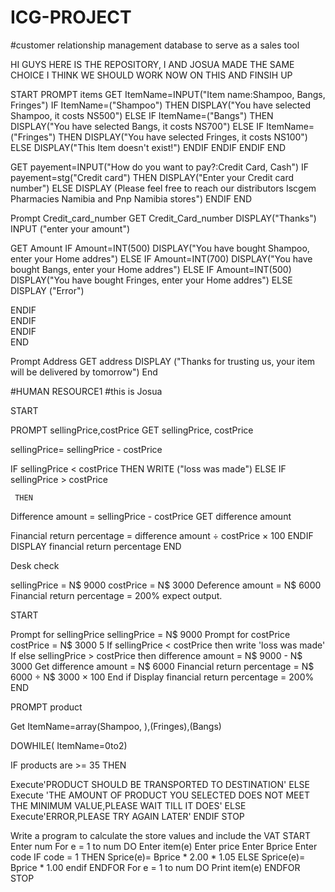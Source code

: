 # ICG-PROJECT

#customer relationship management database to serve as a sales tool










HI GUYS HERE IS THE REPOSITORY, I AND JOSUA MADE THE SAME CHOICE I THINK WE SHOULD WORK NOW ON THIS AND FINSIH UP

START
PROMPT items
GET
ItemName=INPUT("Item name:Shampoo, Bangs, Fringes")
IF ItemName=("Shampoo") THEN
          DISPLAY("You have selected Shampoo, it costs NS500")
ELSE
     IF ItemName=("Bangs") THEN
          DISPLAY("You have selected Bangs, it costs NS700")
ELSE 
    IF ItemName=("Fringes") THEN
          DISPLAY("You have selected Fringes, it costs NS100")
ELSE DISPLAY("This Item doesn't exist!")
ENDIF
ENDIF
ENDIF
END

GET 
payement=INPUT("How do you want to pay?:Credit Card, Cash")
IF payement=stg("Credit card") THEN
                DISPLAY("Enter your Credit card number")
 ELSE 
 DISPLAY  (Please feel free to reach our distributors Iscgem Pharmacies Namibia and Pnp Namibia stores")
 ENDIF
 END

Prompt Credit_card_number
 GET Credit_Card_number
 DISPLAY("Thanks")
INPUT ("enter your amount")

 GET Amount
 IF Amount=INT(500)
            DISPLAY("You have bought Shampoo, enter your Home addres")
 ELSE
       IF Amount=INT(700)
            DISPLAY("You have bought Bangs, enter your Home addres")
  ELSE 
       IF Amount=INT(500)
            DISPLAY("You have bought Fringes, enter your Home addres")
     ELSE DISPLAY ("Error")      
            
ENDIF  
ENDIF  
ENDIF  
END

Prompt Address
GET address 
DISPLAY ("Thanks for trusting us, your item will be delivered by tomorrow")
End
           
           
           
           
 #HUMAN RESOURCE1
 #this is Josua 
 
 
 
 
 
 
 
 
 
 
 
 
 START

PROMPT  sellingPrice,costPrice
GET sellingPrice, costPrice

 sellingPrice= sellingPrice - costPrice

IF sellingPrice < costPrice 
THEN
 WRITE ("loss was made")
ELSE
     IF sellingPrice > costPrice
     
     THEN 
 Difference amount = sellingPrice - costPrice
GET difference amount

Financial return percentage = difference amount ÷ costPrice × 100
ENDIF
DISPLAY financial return percentage
END



Desk check

sellingPrice = N$ 9000
costPrice = N$ 3000
Deference amount = N$ 6000
Financial return percentage = 200% expect output.

START

Prompt for sellingPrice
sellingPrice = N$ 9000
Prompt for costPrice
costPrice = N$ 3000
5 If sellingPrice < costPrice then write 'loss was made'
If else sellingPrice > costPrice then difference amount = N$ 9000 - N$ 3000
Get difference amount = N$ 6000
Financial return percentage = N$ 6000 ÷ N$ 3000 × 100
End if
Display financial return percentage = 200%
END

 
 
 
 
 
 
 
 
 




PROMPT product 

Get ItemName=array(Shampoo, ),(Fringes),(Bangs)

DOWHILE( ItemName=0to2)

IF products are >= 35 THEN

Execute'PRODUCT SHOULD BE TRANSPORTED TO DESTINATION'
ELSE
Execute 'THE AMOUNT OF PRODUCT YOU SELECTED DOES NOT MEET THE MINIMUM VALUE,PLEASE WAIT TILL IT DOES'
ELSE
Execute'ERROR,PLEASE TRY AGAIN LATER'
ENDIF
STOP

Write a program to calculate the store values and include the VAT
START
Enter num
For e = 1 to num DO
Enter item(e)
Enter price
Enter Bprice
Enter code
IF code = 1 THEN
Sprice(e)= Bprice * 2.00 * 1.05
ELSE
Sprice(e)= Bprice * 1.00
endif
ENDFOR
For e = 1 to num DO
Print item(e)
ENDFOR
STOP


